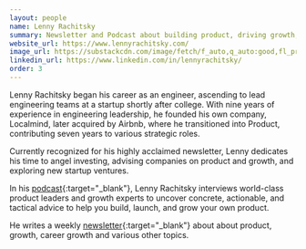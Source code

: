 ```yaml
---
layout: people
name: Lenny Rachitsky
summary: Newsletter and Podcast about building product, driving growth, and accelerating your career
website_url: https://www.lennyrachitsky.com/
image_url: https://substackcdn.com/image/fetch/f_auto,q_auto:good,fl_progressive:steep/https%3A%2F%2Fbucketeer-e05bbc84-baa3-437e-9518-adb32be77984.s3.amazonaws.com%2Fpublic%2Fimages%2Fafba5161-65bb-4d99-8d6b-cce660917fa1_1540x1540.png
linkedin_url: https://www.linkedin.com/in/lennyrachitsky/
order: 3
---
```


Lenny Rachitsky began his career as an engineer, ascending to lead engineering teams at a startup shortly after college. With nine years of experience in engineering leadership, he founded his own company, Localmind, later acquired by Airbnb, where he transitioned into Product, contributing seven years to various strategic roles. 

Currently recognized for his highly acclaimed newsletter, Lenny dedicates his time to angel investing, advising companies on product and growth, and exploring new startup ventures.

In his [podcast](https://www.lennyspodcast.com/){:target="_blank"}, Lenny Rachitsky interviews world-class product leaders and growth experts to uncover concrete, actionable, and tactical advice to help you build, launch, and grow your own product.

He writes a weekly [newsletter](https://www.lennysnewsletter.com/){:target="_blank"} about about product, growth, career growth and various other topics. 